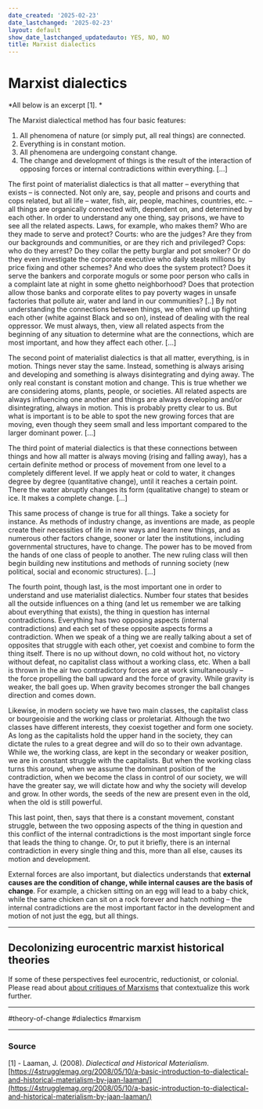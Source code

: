 ```yaml
---
date_created: '2025-02-23'
date_lastchanged: '2025-02-23'
layout: default
show_date_lastchanged_updatedauto: YES, NO, NO
title: Marxist dialectics
---
```

# Marxist dialectics

*All below is an excerpt [1]. *

The Marxist dialectical method has four basic features:  
1. All phenomena of nature (or simply put, all real things) are connected. 
2. Everything is in constant motion. 
3. All phenomena are undergoing constant change. 
4. The change and development of things is the result of the interaction of opposing forces or internal contradictions within everything. [...]

The first point of materialist dialectics is that all matter – everything that exists – is connected. Not only are, say, people and prisons and courts and cops related, but all life – water, fish, air, people, machines, countries, etc. – all things are organically connected with, dependent on, and determined by each other.  In order to understand any one thing, say prisons, we have to see all the related aspects. Laws, for example, who makes them? Who are they made to serve and protect? Courts: who are the judges? Are they from our backgrounds and communities, or are they rich and privileged? Cops: who do they arrest? Do they collar the petty burglar and pot smoker? Or do they even investigate the corporate executive who daily steals millions by price fixing and other schemes? And who does the system protect? Does it serve the bankers and corporate moguls or some poor person who calls in a complaint late at night in some ghetto neighborhood? Does that protection allow those banks and corporate elites to pay poverty wages in unsafe factories that pollute air, water and land in our communities? [..]  By not understanding the connections between things, we often wind up fighting each other (white against Black and so on), instead of dealing with the real oppressor. We must always, then, view all related aspects from the beginning of any situation to determine what are the connections, which are most important, and how they affect each other. [...]

The second point of materialist dialectics is that all matter, everything, is in motion. Things never stay the same. Instead, something is always arising and developing and something is always disintegrating and dying away. The only real constant is constant motion and change. This is true whether we are considering atoms, plants, people, or societies. All related aspects are always influencing one another and things are always developing and/or disintegrating, always in motion. This is probably pretty clear to us. But what is important is to be able to spot the new growing forces that are moving, even though they seem small and less important compared to the larger dominant power. [...]

The third point of material dialectics is that these connections between things and how all matter is always moving (rising and falling away), has a certain definite method or process of movement from one level to a completely different level. If we apply heat or cold to water, it changes degree by degree (quantitative change), until it reaches a certain point. There the water abruptly changes its form (qualitative change) to steam or ice. It makes a complete change. [...]

This same process of change is true for all things. Take a society for instance. As methods of industry change, as inventions are made, as people create their necessities of life in new ways and learn new things, and as numerous other factors change, sooner or later the institutions, including governmental structures, have to change. The power has to be moved from the hands of one class of people to another. The new ruling class will then begin building new institutions and methods of running society (new political, social and economic structures). [...]

The fourth point, though last, is the most important one in order to understand and use materialist dialectics. Number four states that besides all the outside influences on a thing (and let us remember we are talking about everything that exists), the thing in question has internal contradictions. Everything has two opposing aspects (internal contradictions) and each set of these opposite aspects forms a contradiction. When we speak of a thing we are really talking about a set of opposites that struggle with each other, yet coexist and combine to form the thing itself. There is no up without down, no cold without hot, no victory without defeat, no capitalist class without a working class, etc. When a ball is thrown in the air two contradictory forces are at work simultaneously – the force propelling the ball upward and the force of gravity. While gravity is weaker, the ball goes up. When gravity becomes stronger the ball changes direction and comes down.

Likewise, in modern society we have two main classes, the capitalist class or bourgeoisie and the working class or proletariat. Although the two classes have different interests, they coexist together and form one society. As long as the capitalists hold the upper hand in the society, they can dictate the rules to a great degree and will do so to their own advantage. While we, the working class, are kept in the secondary or weaker position, we are in constant struggle with the capitalists. But when the working class turns this around, when we assume the dominant position of the contradiction, when we become the class in control of our society, we will have the greater say, we will dictate how and why the society will develop and grow. In other words, the seeds of the new are present even in the old, when the old is still powerful.  

This last point, then, says that there is a constant movement, constant struggle, between the two opposing aspects of the thing in question and this conflict of the internal contradictions is the most important single force that leads the thing to change. Or, to put it briefly, there is an internal contradiction in every single thing and this, more than all else, causes its motion and development.  

External forces are also important, but dialectics understands that **external causes are the condition of change, while internal causes are the basis of change**. For example, a chicken sitting on an egg will lead to a baby chick, while the same chicken can sit on a rock forever and hatch nothing – the internal contradictions are the most important factor in the development and motion of not just the egg, but all things.

---
## Decolonizing eurocentric marxist historical theories 
If some of these perspectives feel eurocentric, reductionist, or colonial. Please read about [about critiques of Marxisms](MARXISM-CRITIQUE-A.md) that contextualize this work further.

---

#theory-of-change #dialectics #marxism 

---
### Source

[1] - Laaman, J. (2008). _Dialectical and Historical Materialism_. [https://4strugglemag.org/2008/05/10/a-basic-introduction-to-dialectical-and-historical-materialism-by-jaan-laaman/](https://4strugglemag.org/2008/05/10/a-basic-introduction-to-dialectical-and-historical-materialism-by-jaan-laaman/)